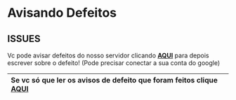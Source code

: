 # Avisando Defeitos #
## ISSUES ##


Vc pode avisar defeitos do nosso servidor clicando **[AQUI](http://code.google.com/p/themanaworld-br/issues/entry)** para depois escrever sobre o defeito! (Pode precisar conectar a sua conta do google)

| Se vc só que ler os avisos de defeito que foram feitos clique **[AQUI](http://code.google.com/p/themanaworld-br/issues/list)** |
|:-------------------------------------------------------------------------------------------------------------------------------|